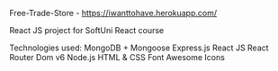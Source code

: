 Free-Trade-Store - https://iwanttohave.herokuapp.com/

React JS project for SoftUni React course

Technologies used:
MongoDB + Mongoose
Express.js
React JS
React Router Dom v6
Node.js
HTML & CSS
Font Awesome Icons
